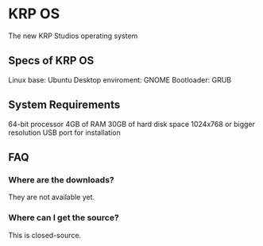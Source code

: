 # KRP OS
The new KRP Studios operating system
## Specs of KRP OS
Linux base: Ubuntu
Desktop enviroment: GNOME
Bootloader: GRUB
## System Requirements
64-bit processor
4GB of RAM
30GB of hard disk space
1024x768 or bigger resolution
USB port for installation
## FAQ
### Where are the downloads?
They are not available yet.
### Where can I get the source?
This is closed-source.
